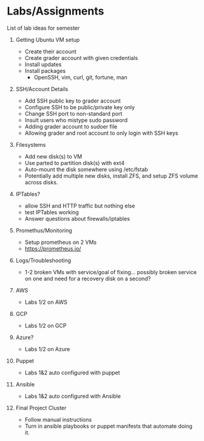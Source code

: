# Labs/Assignments

List of lab ideas for semester

1. Getting Ubuntu VM setup
    * Create their account
    * Create grader account with given credentials
    * Install updates
    * Install packages
        * OpenSSH, vim, curl, git, fortune, man
    
2. SSH/Account Details
    * Add SSH public key to grader account
    * Configure SSH to be public/private key only
    * Change SSH port to non-standard port
    * Insult users who mistype sudo password
    * Adding grader account to sudoer file
    * Allowing grader and root account to only login with SSH keys

3. Filesystems
    * Add new disk(s) to VM
    * Use parted to partition disk(s) with ext4
    * Auto-mount the disk somewhere using /etc/fstab
    * Potentially add multiple new disks, install ZFS, and setup ZFS volume across disks. 

4. IPTables?
    * allow SSH and HTTP traffic but nothing else
    * test IPTables working
    * Answer questions about firewalls/iptables

5. Promethus/Monitoring
    * Setup prometheus on 2 VMs 
    * https://prometheus.io/

6. Logs/Troubleshooting
    * 1-2 broken VMs with service/goal of fixing... possibly broken service on one and need for a recovery disk on a second? 

7. AWS
    * Labs 1/2 on AWS

8. GCP
    * Labs 1/2 on GCP

9. Azure?
    * Labs 1/2 on Azure

10. Puppet
    * Labs 1&2 auto configured with puppet

11. Ansible
    * Labs 1&2 auto configured with Ansible

12. Final Project Cluster
    * Follow manual instructions
    * Turn in ansible playbooks or puppet manifests that automate doing it.

